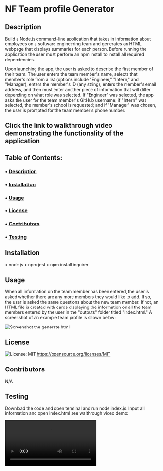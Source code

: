 # NF Team profile Generator

## Description
Build a Node.js command-line application that takes in information about employees on a software engineering team and generates an HTML webpage that displays summaries for each person. Before running the application the user must perform an npm install to install all required dependencies.

Upon launching the app, the user is asked to describe the first member of their team. The user enters the team member's name, selects that member's role from a list (options include "Engineer," "Intern," and "Manager), enters the member's ID (any string), enters the member's email address, and then must enter another piece of information that will differ depending on what role was selected. If "Engineer" was selected, the app asks the user for the team member's GitHub username; if "Intern" was selected, the member's school is requested; and if "Manager" was chosen, the user is prompted for the team member's phone number.


## Click the link to walkthrough video demonstrating the functionality of the application

## Table of Contents:
### • [Description](#description)
### • [Installation](#installation)
### • [Usage](#usage)
### • [License](#license)
### • [Contributors](#contributors)
### • [Testing](#testing)


## Installation
• node js
• npm jest
• npm install inquirer

## Usage
When all information on the team member has been entered, the user is asked whether there are any more members they would like to add. If so, the user is asked the same questions about the new team member. If not, an HTML file is created with cards displaying the information on all the team members entered by the user in the "outputs" folder titled "index.html." A screenshot of an example team profile is shown below:

![Screenshot the generate html](screen%20shot%20application.png)

## License
![License: MIT](https://img.shields.io/badge/License-MIT-yellow.svg)
https://opensource.org/licenses/MIT

## Contributors
N/A

## Testing
Download the code and open terminal and run node index.js. Input all information and open index.html
see walthrough video demo:

![Demo video file](https://user-images.githubusercontent.com/69065671/152664851-ac5155e4-21e0-487a-93d8-ad269074e77c.mp4)

